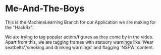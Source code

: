 # Me-And-The-Boys
This is the MachineLearning Branch for our Application we are making for the "HackRx".

We are trying to tag popular actors/figures as they come by in the video.
Apart from this, we are tagging frames with statuory warnings like 'Wear seatbelts','smoking and drinking warnings' and flagging 'NSFW' content.
